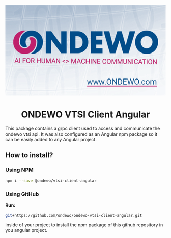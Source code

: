<!-- NOTE: THIS IS THE README FOR GITHUB; NPM README IN root-FOLDER -->

<p align="center">
  <a href="https://www.ondewo.com">
    <img alt="ONDEWO Logo" src="https://raw.githubusercontent.com/ondewo/ondewo-logos/master/github/ondewo_logo_github_2.png"/>
  </a>
  <h1 align="center">
    ONDEWO VTSI Client Angular
  </h1>
</p>

This package contains a grpc client used to access and communicate the ondewo vtsi api.
It was also configured as an Angular npm package so it can be easily added to any Angular project.

## How to install?

### Using NPM

```bash
npm i --save @ondewo/vtsi-client-angular
```

### Using GitHub

**Run:**

```bash
git+https://github.com/ondewo/ondewo-vtsi-client-angular.git
```

inside of your project to install the npm package of this github repository in you angular project.
